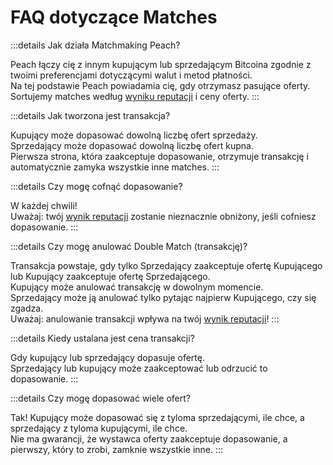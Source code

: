 # FAQ dotyczące Matches

:::details Jak działa Matchmaking Peach?

Peach łączy cię z innym kupującym lub sprzedającym Bitcoina zgodnie z twoimi preferencjami dotyczącymi walut i metod płatności.  
Na tej podstawie Peach powiadamia cię, gdy otrzymasz pasujące oferty.  
Sortujemy matches według [wyniku reputacji](/faq/account/#what-does-the-peach-score-mean) i ceny oferty.
:::

:::details Jak tworzona jest transakcja?

Kupujący może dopasować dowolną liczbę ofert sprzedaży.  
Sprzedający może dopasować dowolną liczbę ofert kupna.  
Pierwsza strona, która zaakceptuje dopasowanie, otrzymuje transakcję i automatycznie zamyka wszystkie inne matches.
:::

:::details Czy mogę cofnąć dopasowanie?

W każdej chwili!  
Uważaj: twój [wynik reputacji](/faq/account/#what-does-the-peach-score-mean) zostanie nieznacznie obniżony, jeśli cofniesz dopasowanie.
:::

:::details Czy mogę anulować Double Match (transakcję)?

Transakcja powstaje, gdy tylko Sprzedający zaakceptuje ofertę Kupującego lub Kupujący zaakceptuje ofertę Sprzedającego.  
Kupujący może anulować transakcję w dowolnym momencie.  
Sprzedający może ją anulować tylko pytając najpierw Kupującego, czy się zgadza.  
Uważaj: anulowanie transakcji wpływa na twój [wynik reputacji](/faq/account/#what-does-the-peach-score-mean)!
:::

:::details Kiedy ustalana jest cena transakcji?

Gdy kupujący lub sprzedający dopasuje ofertę.  
Sprzedający lub kupujący może zaakceptować lub odrzucić to dopasowanie.
:::

:::details Czy mogę dopasować wiele ofert?

Tak! Kupujący może dopasować się z tyloma sprzedającymi, ile chce, a sprzedający z tyloma kupującymi, ile chce.  
Nie ma gwarancji, że wystawca oferty zaakceptuje dopasowanie, a pierwszy, który to zrobi, zamknie wszystkie inne.
:::

